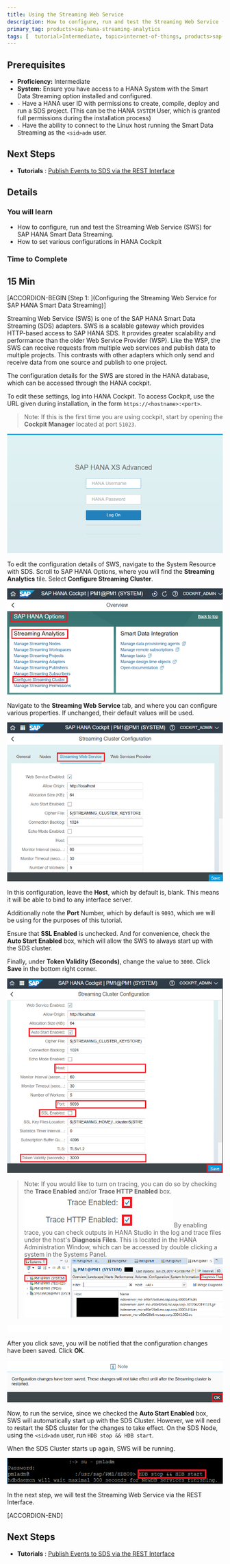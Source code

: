```yaml
---
title: Using the Streaming Web Service
description: How to configure, run and test the Streaming Web Service (SWS) for SAP HANA Smart Data Streaming
primary_tag: products>sap-hana-streaming-analytics
tags: [  tutorial>Intermediate, topic>internet-of-things, products>sap-hana-streaming-analytics, products>sap-hana\,-express-edition   ]
---
```

## Prerequisites
 - **Proficiency:** Intermediate
 - **System:** Ensure you have access to a HANA System with the Smart Data Streaming option installed and configured.
 - `-` Have a HANA user ID with permissions to create, compile, deploy and run a SDS project. (This can be the HANA `SYSTEM` User, which is granted full permissions during the installation process)
 - `-` Have the ability to connect to the Linux host running the Smart Data Streaming as the `<sid>adm` user.


## Next Steps
- **Tutorials** : [Publish Events to SDS via the REST Interface](https://www.sap.com/portugal/developer/tutorials/sds-rest-publish.html)

## Details
### You will learn
 - How to configure, run and test the Streaming Web Service (SWS) for SAP HANA Smart Data Streaming.
 - How to set various configurations in HANA Cockpit

### Time to Complete
**15 Min**
---

[ACCORDION-BEGIN [Step 1: ](Configuring the Streaming Web Service for SAP HANA Smart Data Streaming)]

Streaming Web Service (SWS) is one of the SAP HANA Smart Data Streaming (SDS) adapters. SWS is a scalable gateway which provides HTTP-based access to SAP HANA SDS. It provides greater scalability and performance than the older Web Service Provider (WSP). Like the WSP, the SWS can receive requests from multiple web services and publish data to multiple projects.  This contrasts with other adapters which only send and receive data from one source and publish to one project.

The configuration details for the SWS are stored in the HANA database, which can be accessed through the HANA cockpit.

To edit these settings, log into HANA Cockpit. To access Cockpit, use the URL given during installation, in the form `https://<hostname>:<port>`.

> Note: If this is the first time you are using cockpit, start by opening the **Cockpit Manager** located at port `51023`.

![Cockpit Login](cockpit_login.png)

To edit the configuration details of SWS, navigate to the System Resource with SDS. Scroll to SAP HANA Options, where you will find the **Streaming Analytics** tile. Select **Configure Streaming Cluster**.

![Streaming Analytics Tile](sds_tile.png)

Navigate to the **Streaming Web Service** tab, and where you can configure various properties. If unchanged, their default values will be used.

![Streaming Web Service Configuration](streaming_web_service.png)

In this configuration, leave the **Host**, which by default is, blank. This means it will be able to bind to any interface server.

Additionally note the **Port** Number, which by default is `9093`, which we will be using for the purposes of this tutorial.

Ensure that **SSL Enabled** is unchecked. And for convenience, check the **Auto Start Enabled** box, which will allow the SWS to always start up with the SDS cluster.

Finally, under **Token Validity (Seconds)**, change the value to `3000`. Click **Save** in the bottom right corner.

![SWS Configuration Properties](sws_configuration.png)

> Note: If you would like to turn on tracing, you can do so by checking the **Trace Enabled** and/or **Trace HTTP Enabled** box.
![Enable Trace](enable_trace.png)
By enabling trace, you can check outputs in HANA Studio in the log and trace files under the host's **Diagnosis Files**. This is located in the HANA Administration Window, which can be accessed by double clicking a system in the Systems Panel.
![Diagnosis Files](diagnosis_files.png)

![Nothing](nothing.png)

After you click save, you will be notified that the configuration changes have been saved. Click **OK**.

![Saved Changes](saved_changes.png)

Now, to run the service, since we checked the **Auto Start Enabled** box, SWS will automatically start up with the SDS Cluster. However, we will need to restart the SDS cluster for the changes to take effect. On the SDS Node, using the `<sid>adm` user, run `HDB stop && HDB start`.

When the SDS Cluster starts up again, SWS will be running.

![HDB Start and Stop](hdbstart_stop.png)

In the next step, we will test the Streaming Web Service via the REST Interface.


[ACCORDION-END]

## Next Steps
- **Tutorials** : [Publish Events to SDS via the REST Interface](https://www.sap.com/portugal/developer/tutorials/sds-rest-publish.html)
